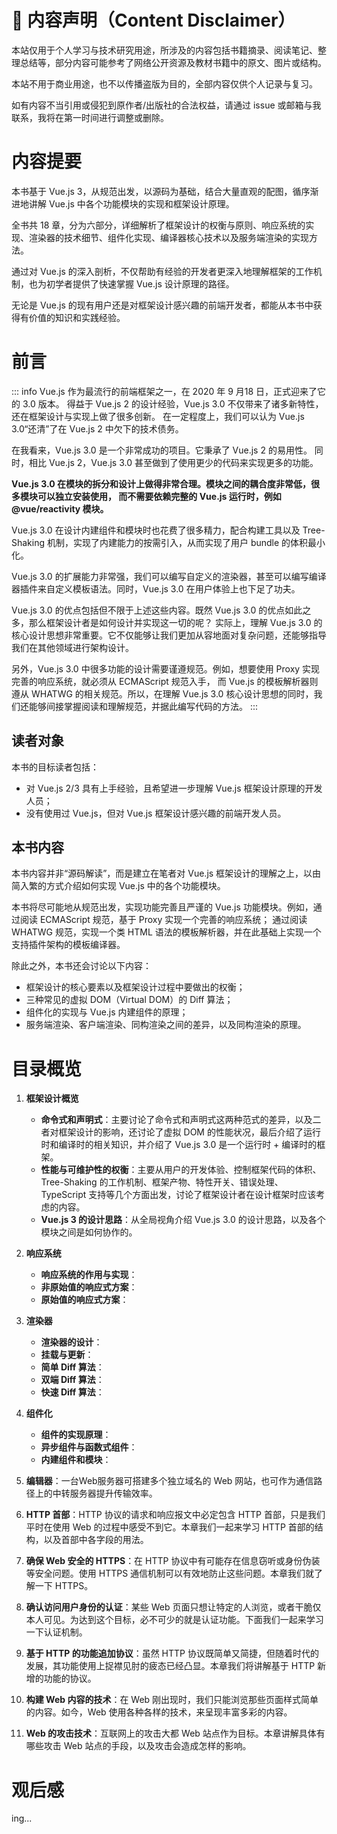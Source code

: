 # 📘 内容声明（Content Disclaimer）

本站仅用于个人学习与技术研究用途，所涉及的内容包括书籍摘录、阅读笔记、整理总结等，部分内容可能参考了网络公开资源及教材书籍中的原文、图片或结构。

本站不用于商业用途，也不以传播盗版为目的，全部内容仅供个人记录与复习。

如有内容不当引用或侵犯到原作者/出版社的合法权益，请通过 issue 或邮箱与我联系，我将在第一时间进行调整或删除。










# 内容提要

本书基于 Vue.js 3，从规范出发，以源码为基础，结合大量直观的配图，循序渐进地讲解 Vue.js 中各个功能模块的实现和框架设计原理。

全书共 18 章，分为六部分，详细解析了框架设计的权衡与原则、响应系统的实现、渲染器的技术细节、组件化实现、编译器核心技术以及服务端渲染的实现方法。

通过对 Vue.js 的深入剖析，不仅帮助有经验的开发者更深入地理解框架的工作机制，也为初学者提供了快速掌握 Vue.js 设计原理的路径。

无论是 Vue.js 的现有用户还是对框架设计感兴趣的前端开发者，都能从本书中获得有价值的知识和实践经验。










# 前言

::: info
Vue.js 作为最流行的前端框架之一，在 2020 年 9 月18 日，正式迎来了它的 3.0 版本。
得益于 Vue.js 2 的设计经验，Vue.js 3.0 不仅带来了诸多新特性，还在框架设计与实现上做了很多创新。
在一定程度上，我们可以认为 Vue.js 3.0“还清”了在 Vue.js 2 中欠下的技术债务。

在我看来，Vue.js 3.0 是一个非常成功的项目。它秉承了 Vue.js 2 的易用性。
同时，相比 Vue.js 2，Vue.js 3.0 甚至做到了使用更少的代码来实现更多的功能。

**Vue.js 3.0 在模块的拆分和设计上做得非常合理。模块之间的耦合度非常低，很多模块可以独立安装使用，
而不需要依赖完整的 Vue.js 运行时，例如 @vue/reactivity 模块。**

Vue.js 3.0 在设计内建组件和模块时也花费了很多精力，配合构建工具以及 Tree-Shaking 机制，实现了内建能力的按需引入，从而实现了用户 bundle 的体积最小化。

Vue.js 3.0 的扩展能力非常强，我们可以编写自定义的渲染器，甚至可以编写编译器插件来自定义模板语法。同时，Vue.js 3.0 在用户体验上也下足了功夫。

Vue.js 3.0 的优点包括但不限于上述这些内容。既然 Vue.js 3.0 的优点如此之多，那么框架设计者是如何设计并实现这一切的呢？
实际上，理解 Vue.js 3.0 的核心设计思想非常重要。它不仅能够让我们更加从容地面对复杂问题，还能够指导我们在其他领域进行架构设计。

另外，Vue.js 3.0 中很多功能的设计需要谨遵规范。例如，想要使用 Proxy 实现完善的响应系统，就必须从 ECMAScript 规范入手，
而 Vue.js 的模板解析器则遵从 WHATWG 的相关规范。所以，在理解 Vue.js 3.0 核心设计思想的同时，我们还能够间接掌握阅读和理解规范，并据此编写代码的方法。
:::



## 读者对象

本书的目标读者包括：

- 对 Vue.js 2/3 具有上手经验，且希望进一步理解 Vue.js 框架设计原理的开发人员；
- 没有使用过 Vue.js，但对 Vue.js 框架设计感兴趣的前端开发人员。



## 本书内容

本书内容并非“源码解读”，而是建立在笔者对 Vue.js 框架设计的理解之上，以由简入繁的方式介绍如何实现 Vue.js 中的各个功能模块。

本书将尽可能地从规范出发，实现功能完善且严谨的 Vue.js 功能模块。例如，通过阅读 ECMAScript 规范，基于 Proxy 实现一个完善的响应系统；
通过阅读 WHATWG 规范，实现一个类 HTML 语法的模板解析器，并在此基础上实现一个支持插件架构的模板编译器。

除此之外，本书还会讨论以下内容：
- 框架设计的核心要素以及框架设计过程中要做出的权衡；
- 三种常见的虚拟 DOM（Virtual DOM）的 Diff 算法；
- 组件化的实现与 Vue.js 内建组件的原理；
- 服务端渲染、客户端渲染、同构渲染之间的差异，以及同构渲染的原理。










# 目录概览
1. **框架设计概览**
   - **命令式和声明式**：主要讨论了命令式和声明式这两种范式的差异，以及二者对框架设计的影响，还讨论了虚拟 DOM 的性能状况，最后介绍了运行时和编译时的相关知识，并介绍了 Vue.js 3.0 是一个运行时 + 编译时的框架。
   - **性能与可维护性的权衡**：主要从用户的开发体验、控制框架代码的体积、Tree-Shaking 的工作机制、框架产物、特性开关、错误处理、TypeScript 支持等几个方面出发，讨论了框架设计者在设计框架时应该考虑的内容。
   - **Vue.js 3 的设计思路**：从全局视角介绍 Vue.js 3.0 的设计思路，以及各个模块之间是如何协作的。

2. **响应系统**
   - **响应系统的作用与实现**：
   - **非原始值的响应式方案**：
   - **原始值的响应式方案**：

3. **渲染器**
   - **渲染器的设计**：
   - **挂载与更新**：
   - **简单 Diff 算法**：
   - **双端 Diff 算法**：
   - **快速 Diff 算法**：

4. **组件化**
   - **组件的实现原理**：
   - **异步组件与函数式组件**：
   - **内建组件和模块**：

5. **编辑器**：一台Web服务器可搭建多个独立域名的 Web 网站，也可作为通信路径上的中转服务器提升传输效率。

6. **HTTP 首部**：HTTP 协议的请求和响应报文中必定包含 HTTP 首部，只是我们平时在使用 Web 的过程中感受不到它。本章我们一起来学习 HTTP 首部的结构，以及首部中各字段的用法。

7. **确保 Web 安全的 HTTPS**：在 HTTP 协议中有可能存在信息窃听或身份伪装等安全问题。使用 HTTPS 通信机制可以有效地防止这些问题。本章我们就了解一下 HTTPS。

8. **确认访问用户身份的认证**：某些 Web 页面只想让特定的人浏览，或者干脆仅本人可见。为达到这个目标，必不可少的就是认证功能。下面我们一起来学习一下认证机制。

9. **基于 HTTP 的功能追加协议**：虽然 HTTP 协议既简单又简捷，但随着时代的发展，其功能使用上捉襟见肘的疲态已经凸显。本章我们将讲解基于 HTTP 新增的功能的协议。

10. **构建 Web 内容的技术**：在 Web 刚出现时，我们只能浏览那些页面样式简单的内容。如今，Web 使用各种各样的技术，来呈现丰富多彩的内容。

11. **Web 的攻击技术**：互联网上的攻击大都 Web 站点作为目标。本章讲解具体有哪些攻击 Web 站点的手段，以及攻击会造成怎样的影响。










# 观后感

ing...
